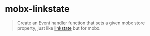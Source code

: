 # mobx-linkstate

> Create an Event handler function that sets a given mobx store property, just like [linkstate](https://github.com/developit/linkstate) but for mobx.